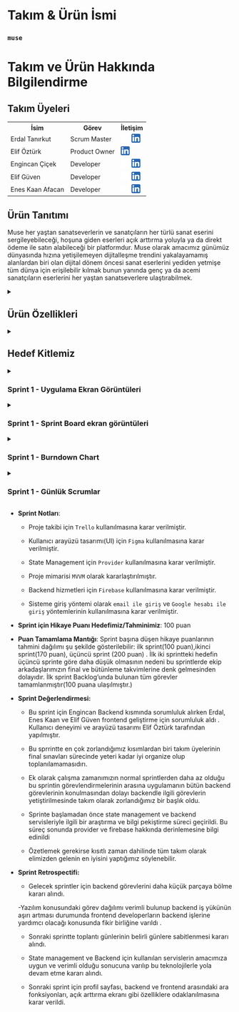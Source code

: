   # **Takım & Ürün İsmi**
### **`muse`**
# Takım ve Ürün Hakkında Bilgilendirme
## Takım Üyeleri 
 

  <table>
    <tr>
      <th>İsim</th>
      <th>Görev</th>
      <th>İletişim</th>
    </tr>
    <tr>
      <td>Erdal Tanırkut</td>
      <td>Scrum Master</td>
      <td>
        <a href="https://github.com/Erdal-Tanirkut" target="_blank"><img src="bootcampimages/logos/github.png" width="20" height="20"/></a>
        <a href="https://www.linkedin.com/in/erdal-tanırkut/" target="_blank" ><img src="bootcampimages/logos/linkedin.png" width="20" height="20" /></a>
      </td>
    </tr>
    <tr>
      <td>Elif Öztürk</td>
      <td>Product Owner</td>
      <td>
        <a href="https://www.linkedin.com/in/elifozturkk018/" target="_blank"><img src="bootcampimages/logos/linkedin.png" width="20" height="20" /></a>
      </td>
    </tr>
    <tr>
      <td>Engincan Çiçek</td>
      <td>Developer</td>
      <td>
        <a href="https://github.com/EngincanCicek" target="_blank"><img src="bootcampimages/logos/github.png" width="20" height="20"/></a>
        <a href="https://www.linkedin.com/in/engincancicek/" target="_blank"><img src="bootcampimages/logos/linkedin.png" width="20" height="20" /></a>
      </td>
    </tr>
    <tr>
      <td>Elif Güven</td>
      <td>Developer</td>
      <td>
        <a href="https://github.com/elifguv" target="_blank"><img src="bootcampimages/logos/github.png" width="20" height="20"/></a>
        <a href="https://www.linkedin.com/in/elifguvenn/" target="_blank"><img src="bootcampimages/logos/linkedin.png" width="20" height="20" /></a>
      </td>
    </tr>
    <tr>
      <td>Enes Kaan Afacan</td>
      <td>Developer</td>
      <td>
        <a href="https://github.com/eneskaanafacan" target="_blank"><img src="bootcampimages/logos/github.png" width="20" height="20"/></a>
        <a href="https://www.linkedin.com/in/enes-kaan-afacan-a60b32259/" target="_blank"><img src="bootcampimages/logos/linkedin.png" width="20" height="20" /></a>
      </td>
    </tr>
  </tr>
  </table>

## Ürün Tanıtımı
Muse her yaştan sanatseverlerin ve sanatçıların her türlü sanat eserini sergileyebileceği,  hoşuna giden eserleri açık arttırma yoluyla ya da direkt ödeme ile satın alabileceği bir platformdur. Muse olarak amacımız günümüz dünyasında hızına yetişilemeyen dijitalleşme trendini yakalayamamış alanlardan biri olan dijital dönem öncesi sanat eserlerini yediden yetmişe tüm dünya için erişilebilir kılmak bunun yanında genç ya da acemi sanatçıların eserlerini her yaştan sanatseverlere ulaştırabilmek. 

<details>
    <summary><h2>Ürün Özellikleri</h2></summary>

  <h3>Sanat Eseri Paylaşım Platformu:</h3>
    <p>muse ile eserlerinizi dünyanın dört bir yanındaki sanat tutkunlarına ulaştırabilirsiniz, ilgilendiğiniz eserleri beğenip profilinize kaydedebilirsiniz.</p>

  <h2>Sanat Eseri Satışı:</h2>
    <p>muse kullanıcılarına destek vermek istedikleri sanatçılara mesafe fark etmeksizin destek verme imkanı sunar. Siz evinizi eşsiz eserlerle süslerken favori sanatçılarınıza destekte bulunmuş olursunuz.</p>

  <h2>Gerçek Zamanlı Açık Arttırma Etkinlikleri:</h2>
    <p>Tek tık ile açık arttırma ! muse kültür sanat dünyasının önemli değerlerinden olan açık arttırma geleneğini teknolojinin imkanlarıyla harmanlar.Evinizin konforunda açık arttırma heyecanını doyasıya yaşayabilirsiniz. </p>

  <h2>Hızlı ve Güvenli Ödeme Sistemi:</h2>
    <p>muse aracılığıyla yaptığınız satın almalar hızlı ve güvenli bir şekilde sonuçlanır.</p>
  <h2>Ödüllendirme ve Rozet sistemi:</h2>
    <p>Muse ile yaptığınız paylaşımlar ya da satın alımlar sonucu. Sanatseverliğinizi gösterebileceğiniz ödüller ve rozetlerle profilinizi süsleyebilirsiniz.</p>

  </details>

  <details>
    <summary><h2>Hedef Kitlemiz</h2></summary>
    <p>•  Bağımsız Sanatçılar: Eserlerini sergileyerek geniş bir izleyici kitlesine ulaşmak isteyen bağımsız sanatçılar.
•  Yeni Başlayanlar: Sanat kariyerine yeni adım atan ve eserlerini tanıtarak isimlerini duyurmak isteyen sanatçılar.
•  Profesyonel Sanatçılar: Kariyerlerinde ilerlemiş ve eserlerini daha fazla kişiye ulaştırmak isteyen sanatçılar.
•  Sanat Koleksiyoncuları: Yeni ve benzersiz sanat eserlerini keşfetmek ve koleksiyonlarını genişletmek isteyen koleksiyoncular.
•  Sanat Meraklıları: Farklı sanat dallarından ve tarzlardan eserleri incelemek isteyen bireyler.
•  Öğrenciler ve Akademisyenler: Sanat eğitimi alan öğrenciler ve sanat tarihçileri için geniş bir sanat arşivi sunar.
•  Sanat Galerileri: Dijital platformda sergilerini duyurarak daha geniş bir izleyici kitlesine ulaşmak isteyen galeriler.
•  Sanat Kurumları: Müzeler, sanat okulları ve kültürel kuruluşlar, etkinliklerini tanıtmak ve sanatçılarla işbirliği yapmak için uygulamamızı kullanabilirler.
•  Genç ve Teknolojiye Yatkın Bireyler: Mobil cihazlarından sanat eserlerini keşfetmek ve sanata olan ilgilerini artırmak isteyen gençler.
•  Genel Kullanıcılar: Sanata ilgi duyan ve sanat dünyasında keyifli bir yolculuğa çıkmak isteyen herkes.
</p>
  </details>
 <details>
    <summary><h3>Sprint 1 - Uygulama Ekran Görüntüleri</h3></summary>
  <table style="width: 100%;">
    <tr>
      <td colspan="4" style="text-align: center;"><h2>Giriş sayfaları</h2></td>
    </tr>
    <tr>
      <td style="width: 25%;"><img src="bootcampimages/Sprint1/Screens/sign_in.png" style="max-width: 100%; height: auto;"></td>
      <td style="width: 25%;"><img src="bootcampimages/Sprint1/Screens/sign_up.png" style="max-width: 100%; height: auto;"></td>
    </tr>
    <tr>
      <td colspan="4" style="text-align: center;"><h2>Sanat eserleri sayfası</h2></td>
    </tr>
    <tr>
      <td style="width: 25%;"><img src="bootcampimages/Sprint1/Screens/explore.png" style="max-width: 100%; height: auto;"></td>
    </tr>
    <tr>
      <td colspan="4" style="text-align: center;"><h2>Eser detay sayfası</h2></td>
    </tr>
    <tr>
      <td style="width: 25%;"><img src="bootcampimages/Sprint1/Screens/detail.png" style="max-width: 100%; height: auto;"></td>
    </tr>
  </table>
  </details>   

  <details>
    <summary><h3>Sprint 1 - Sprint Board ekran görüntüleri</h3></summary>
    <img src="bootcampimages/Sprint1/Trello/Trello1-1.png" style="max-width: 100%; height: auto;">
    <img src="bootcampimages/Sprint1/Trello/Trello1-2.png" style="max-width: 100%; height: auto;">
    <img src="bootcampimages/Sprint1/Trello/Trello1-3.png" style="max-width: 100%; height: auto;">
  </details>

  <details>
    <summary><h3>Sprint 1 - Burndown Chart</h3></summary>
    <img src="bootcampimages/Sprint1/burndownchart1.jpeg" style="max-width: 100%; height: auto;">
  </details>
  <details>
    <summary><h3>Sprint 1 - Günlük Scrumlar</h3></summary>
    <img src="bootcampimages/Sprint1/DailyScrum/dailyscrum1-1.png" style="max-width: 100%; height: auto;">
    <img src="bootcampimages/Sprint1/DailyScrum/dailyscrum1-2.png" style="max-width: 100%; height: auto;">
    <img src="bootcampimages/Sprint1/DailyScrum/dailyscrum1-3.png" style="max-width: 100%; height: auto;">
  </details>

  - **Sprint Notları**:
    - Proje takibi için `Trello` kullanılmasına karar verilmiştir. 

    - Kullanıcı arayüzü tasarımı(UI) için `Figma` kullanılmasına karar verilmiştir.

    - State Management için `Provider` kullanılmasına karar verilmiştir.

    - Proje mimarisi `MVVM` olarak kararlaştırılmıştır.

    - Backend hizmetleri için `Firebase` kullanılmasına karar verilmiştir.

    - Sisteme giriş yöntemi olarak `email ile giriş` ve `Google hesabı ile giriş` yöntemlerinin kullanılmasına karar verilmiştir.
  - **Sprint için Hikaye Puanı Hedefimiz/Tahminimiz**: 100 puan
  - **Puan Tamamlama Mantığı**: Sprint başına düşen hikaye puanlarının tahmini dağılımı şu şekilde gösterilebilir: ilk sprint(100 puan),ikinci sprint(170 puan), üçüncü sprint (200 puan) . İlk iki sprintteki hedefin üçüncü sprinte göre daha düşük olmasının nedeni bu sprintlerde ekip arkadaşlarımızın final ve bütünleme takvimlerine denk gelmesinden dolayıdır. İlk sprint Backlog’unda bulunan tüm görevler tamamlanmıştır(100 puana ulaşılmıştır.)
- **Sprint Değerlendirmesi:**
    - Bu sprint için Engincan Backend kısmında sorumluluk alırken Erdal, Enes Kaan ve Elif Güven frontend geliştirme için sorumluluk aldı . Kullanıcı deneyimi ve arayüzü tasarımı Elif Öztürk tarafından yapılmıştır.

    - Bu sprrintte en çok zorlandığımız kısımlardan biri takım üyelerinin final sınavları sürecinde yeteri kadar iyi organize olup toplanılamamasıdırı.

    - Ek olarak çalışma zamanımızın normal sprintlerden daha az olduğu bu sprintin görevlendirmelerinin arasına uygulamanın bütün backend görevlerinin konulmasından dolayı backendle ilgili görevlerin yetiştirilmesinde takım olarak zorlandığımız bir başlık oldu. 

    - Sprinte başlamadan önce state management ve backend servisleriyle ilgili bir araştırma ve bilgi pekiştirme süreci geçirildi. Bu süreç sonunda provider ve firebase hakkında derinlemesine bilgi edinildi

    - Özetlemek gerekirse kısıtlı zaman dahilinde tüm takım olarak elimizden gelenin en iyisini yaptığımız söylenebilir.
- **Sprint Retrospectifi:**
    - Gelecek sprintler için backend görevlerini daha küçük parçaya bölme kararı alındı.

    -Yazılım konusundaki görev dağılımı verimli bulunup backend iş yükünün aşırı artması durumunda frontend developerların backend işlerine yardımcı olacağı konusunda fikir birliğine varıldı .

    - Sonraki sprintte toplantı günlerinin belirli günlere sabitlenmesi kararı alındı.

    - State management ve Backend için kullanılan servislerin amacımıza uygun ve verimli olduğu sonucuna varılıp bu teknolojilerle yola devam etme kararı alındı.

    - Sonraki sprint için profil sayfası, backend ve frontend arasındaki ara fonksiyonları, açık arttırma ekranı gibi özelliklere odaklanılmasına karar verildi.


